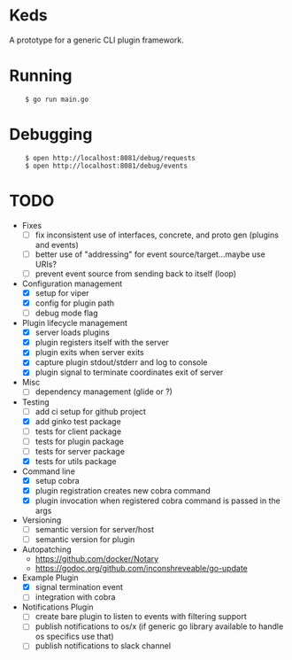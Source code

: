 # Keds

A prototype for a generic CLI plugin framework.

# Running

		$ go run main.go

# Debugging

		$ open http://localhost:8081/debug/requests
		$ open http://localhost:8081/debug/events

# TODO

- Fixes
	- [ ] fix inconsistent use of interfaces, concrete, and proto gen (plugins and events)
	- [ ] better use of "addressing" for event source/target...maybe use URIs?
	- [ ] prevent event source from sending back to itself (loop)
- Configuration management
	- [x] setup for viper
	- [x] config for plugin path
	- [ ] debug mode flag
- Plugin lifecycle management
	- [x] server loads plugins
	- [x] plugin registers itself with the server
	- [x] plugin exits when server exits
	- [x] capture plugin stdout/stderr and log to console
	- [x] plugin signal to terminate coordinates exit of server
- Misc
	- [ ] dependency management (glide or ?)
- Testing
	- [ ] add ci setup for github project
	- [x] add ginko test package
	- [ ] tests for client package
	- [ ] tests for plugin package
	- [ ] tests for server package
	- [x] tests for utils package
- Command line
	- [x] setup cobra
	- [x] plugin registration creates new cobra command
	- [x] plugin invocation when registered cobra command is passed in the args
- Versioning
	- [ ] semantic version for server/host
	- [ ] semantic version for plugin
- Autopatching
	- https://github.com/docker/Notary
	- https://godoc.org/github.com/inconshreveable/go-update
- Example Plugin
	- [x] signal termination event
	- [ ] integration with cobra
- Notifications Plugin
	- [ ] create bare plugin to listen to events with filtering support
	- [ ] publish notifications to os/x (if generic go library available to handle os specifics use that)
	- [ ] publish notifications to slack channel
